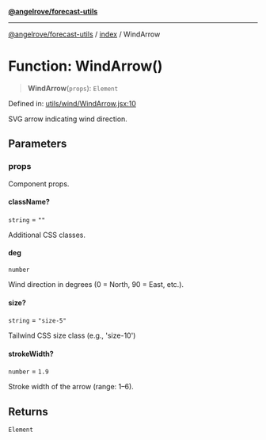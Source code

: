 [**@angelrove/forecast-utils**](../../README.md)

***

[@angelrove/forecast-utils](../../README.md) / [index](../README.md) / WindArrow

# Function: WindArrow()

> **WindArrow**(`props`): `Element`

Defined in: [utils/wind/WindArrow.jsx:10](https://github.com/angelrove/forecast-utils/blob/83a8f801e2d1ac86a424edae3898b39209a4d5b5/src/utils/wind/WindArrow.jsx#L10)

SVG arrow indicating wind direction.

## Parameters

### props

Component props.

#### className?

`string` = `""`

Additional CSS classes.

#### deg

`number`

Wind direction in degrees (0 = North, 90 = East, etc.).

#### size?

`string` = `"size-5"`

Tailwind CSS size class (e.g., 'size-10')

#### strokeWidth?

`number` = `1.9`

Stroke width of the arrow (range: 1–6).

## Returns

`Element`
